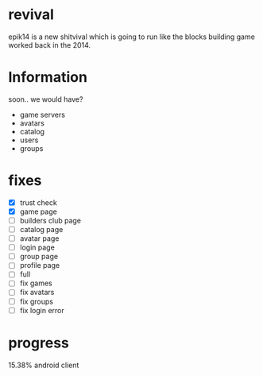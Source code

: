 # revival
epik14 is a new shitvival which is going to run like the blocks building game worked back in the 2014.
# Information
soon..
we would have?
- game servers
- avatars
- catalog
- users
- groups
# fixes
- [x] trust check
- [x] game page
- [ ] builders club page
- [ ] catalog page
- [ ] avatar page
- [ ] login page
- [ ] group page
- [ ] profile page
- [ ] full
- [ ] fix games
- [ ] fix avatars
- [ ] fix groups
- [ ] fix login error
# progress
15.38% android client

